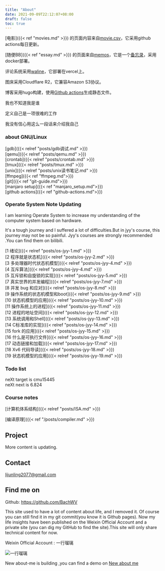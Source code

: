 ```yaml
---
title: "About"
date: 2021-09-09T22:12:07+08:00
draft: false
toc: true
---
```


[电影]({{< ref "movies.md" >}})  的页面内容来自[movie.csv](https://github.com/BachWV/gh-action-movie/blob/main/movie.csv)，它采用github actions每日更新。

[随便BB]({{< ref "essay.md" >}})  的页面来自[memos](http://120.24.176.162:5230/)，它是一个[备忘录](https://github.com/usememos/memos)，采用docker部署。

评论系统采用[waline](https://waline.csapp.fun/)，它部署在vercel上。

图床采用Cloudflare R2，它兼容Amazon S3协议。

博客采用hugo构建，使用[Github actions](https://github.com/BachWV/BachWV.github.io/blob/master/.github/workflows/main.yml)生成静态文件。


我也不知道我是谁

定义自己是一项很难的工作

我没有信心用这么一段话来介绍我自己


### **about GNU/Linux**

[gdb]({{< relref "posts/gdb调试.md" >}})  
[qemu]({{< relref "posts/qemu.md" >}})  
[crontab]({{< relref "posts/crontab.md" >}})  
[tmux]({{< relref "posts/tmux.md" >}})  
[unix]({{< relref "posts/unix读书笔记.md" >}})  
[ffmpeg]({{< ref "ffmpeg.md">}})  
[git]({{< ref "git-guide.md">}})  
[manjaro setup]({{< ref "manjaro_setup.md">}})  
[github actions]({{< ref "github-actions.md">}}) 

### **Operate System Note Updating**
I am learning Operate System to increase my understanding of the computer system based on hardware. 

It's a tough journey and I suffered a lot of difficulties.But in jyy's course, this journey may not be so painful. 
Jyy's courses are strongly recommended .You can find them on bilibili.

[1 绪论]({{< relref "posts/os-jyy-1.md" >}})    
[2 程序就是状态机]({{< relref "posts/os-jyy-2.md" >}})  
[3 多处理器时代状态机模型]({{< relref "posts/os-jyy-4.md" >}})   
[4 互斥算法]({{< relref "posts/os-jyy-4.md" >}})  
[5 互斥锁和自旋锁的实现]({{< relref "posts/os-jyy-5.md" >}})  
[7 真实世界的并发编程]({{< relref "posts/os-jyy-7.md" >}})  
[8 并发 bug 和应对]({{< relref "posts/os-jyy-8.md" >}})  
[9 操作系统的状态机模型和boot]({{< relref "posts/os-jyy-9.md" >}})  
[10 状态机模型的应用]({{< relref "posts/os-jyy-10.md" >}})  
[11 操作系统上的进程]({{< relref "posts/os-jyy-11.md" >}})  
[12 进程的地址空间]({{< relref "posts/os-jyy-12.md" >}})    
[13 系统调用和Shell]({{< relref "posts/os-jyy-13.md" >}})   
[14 C标准库的实现]({{< relref "posts/os-jyy-14.md" >}})     
[15 fork 的应用]({{< relref "posts/os-jyy-15.md" >}})    
[16 什么是可执行文件]({{< relref "posts/os-jyy-16.md" >}})  
[17 动态链接和加载]({{< relref "posts/os-jyy-17.md" >}})    
[18 Xv6 代码导读]({{< relref "posts/os-jyy-18.md" >}})  
[19 状态机模型的应用]({{< relref "posts/os-jyy-19.md" >}})  



### **Todo list**
neXt target is cmu15445  
neXt next is 6.824  

### **Course notes**

[计算机体系结构]({{< relref "posts/ISA.md" >}})

[编译原理]({{< ref "/posts/compiler.md" >}})

## **Project**

More content is updating.

## **Contact**

lijunling2077@gmail.com

## Find me on

Github: https://github.com/BachWV

This site used to have a lot of content about life, and I removed it. Of course you can still find it in my git commit(you know it is Github pages). Now my life insights have been published on the Weixin Official Account and a private site (you can dig my GitHub to find the site).This site will only share technical content for now.

Weixin Official Account : 一行瑠璃

![一行瑠璃](https://s2.loli.net/2021/12/04/9waly3vRBjW7Y28.jpg)


New about-me is building ,you can find a demo on [New about me](https://csapp.fun/about-me.html)
